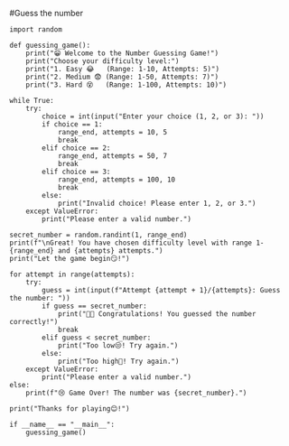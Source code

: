 #Guess the number

    import random

    def guessing_game():
        print("😁 Welcome to the Number Guessing Game!")
        print("Choose your difficulty level:")
        print("1. Easy 😂   (Range: 1-10, Attempts: 5)")
        print("2. Medium 😨 (Range: 1-50, Attempts: 7)")
        print("3. Hard 😵   (Range: 1-100, Attempts: 10)")
    
    while True:
        try:
            choice = int(input("Enter your choice (1, 2, or 3): "))
            if choice == 1:
                range_end, attempts = 10, 5
                break
            elif choice == 2:
                range_end, attempts = 50, 7
                break
            elif choice == 3:
                range_end, attempts = 100, 10
                break
            else:
                print("Invalid choice! Please enter 1, 2, or 3.")
        except ValueError:
            print("Please enter a valid number.")

    secret_number = random.randint(1, range_end)
    print(f"\nGreat! You have chosen difficulty level with range 1-{range_end} and {attempts} attempts.")
    print("Let the game begin😏!")

    for attempt in range(attempts):
        try:
            guess = int(input(f"Attempt {attempt + 1}/{attempts}: Guess the number: "))
            if guess == secret_number:
                print("🎉🥳 Congratulations! You guessed the number correctly!")
                break
            elif guess < secret_number:
                print("Too low😒! Try again.")
            else:  
                print("Too high😤! Try again.")
        except ValueError:
            print("Please enter a valid number.")
    else:
        print(f"😢 Game Over! The number was {secret_number}.")

    print("Thanks for playing😊!")

    if __name__ == "__main__":
        guessing_game()

